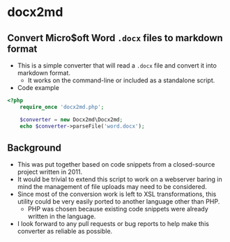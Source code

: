 # docx2md

## Convert Micro$oft Word `.docx` files to markdown format

- This is a simple converter that will read a `.docx` file and convert it into markdown format.
  - It works on the command-line or included as a standalone script.
- Code example

```php
<?php
    require_once 'docx2md.php';

    $converter = new Docx2md\Docx2md;
    echo $converter->parseFile('word.docx');
```

## Background

- This was put together based on code snippets from a closed-source project written in 2011.
- It would be trivial to extend this script to work on a webserver baring in mind the management of file uploads may need to be considered.
- Since most of the conversion work is left to XSL transformations, this utility could be very easily ported to another language other than PHP.
  - PHP was chosen because existing code snippets were already written in the language.
- I look forward to any pull requests or bug reports to help make this converter as reliable as possible.
